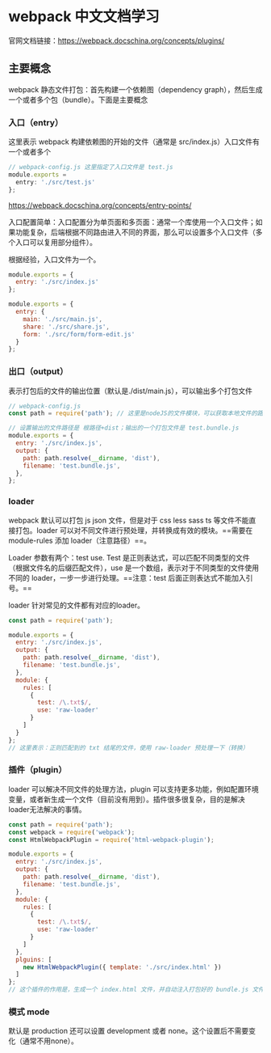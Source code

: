 # webpack 中文文档学习 

官网文档链接：https://webpack.docschina.org/concepts/plugins/

## 主要概念

webpack 静态文件打包：首先构建一个依赖图（dependency graph），然后生成一个或者多个包（bundle）。下面是主要概念

### 入口（entry）

这里表示 webpack 构建依赖图的开始的文件（通常是 src/index.js）入口文件有一个或者多个

~~~js
// webpack-config.js 这里指定了入口文件是 test.js
module.exports =
  entry: './src/test.js'
};
~~~

https://webpack.docschina.org/concepts/entry-points/

入口配置简单：入口配置分为单页面和多页面：通常一个库使用一个入口文件；如果功能复杂，后端根据不同路由进入不同的界面，那么可以设置多个入口文件（多个入口可以复用部分组件）。

根据经验，入口文件为一个。

~~~js
module.exports = {
  entry: './src/index.js'
};

module.exports = {
  entry: {
    main: './src/main.js',
    share: './src/share.js',
    form: './src/form/form-edit.js'
  }
};
~~~

### 出口（output）

表示打包后的文件的输出位置（默认是./dist/main.js），可以输出多个打包文件

~~~js
// webpack-config.js
const path = require('path'); // 这里是nodeJS的文件模块，可以获取本地文件的路径

// 设置输出的文件路径是 根路径+dist；输出的一个打包文件是 test.bundle.js
module.exports = {
  entry: './src/index.js',
  output: {
    path: path.resolve(__dirname, 'dist'),
    filename: 'test.bundle.js',
  },
};
~~~

### loader

webpack 默认可以打包 js json 文件，但是对于 css less sass ts 等文件不能直接打包。loader 可以对不同文件进行预处理，并转换成有效的模块。==需要在 module-rules 添加 loader（注意路径）==。

Loader 参数有两个：test use. Test 是正则表达式，可以匹配不同类型的文件（根据文件名的后缀匹配文件），use 是一个数组，表示对于不同类型的文件使用不同的 loader，一步一步进行处理。==注意：test 后面正则表达式不能加入引号。==

loader 针对常见的文件都有对应的loader。

~~~js
const path = require('path');

module.exports = {
  entry: './src/index.js',
  output: {
    path: path.resolve(__dirname, 'dist'),
    filename: 'test.bundle.js',
  },
  module: {
    rules: [
      {
        test: /\.txt$/,
        use: 'raw-loader'
      }
    ]
  }
};
// 这里表示：正则匹配到的 txt 结尾的文件，使用 raw-loader 预处理一下（转换）
~~~

### 插件（plugin）

loader 可以解决不同文件的处理方法，plugin 可以支持更多功能，例如配置环境变量，或者新生成一个文件（目前没有用到）。插件很多很复杂，目的是解决loader无法解决的事情。

```js
const path = require('path');
const webpack = require('webpack');
const HtmlWebpackPlugin = require('html-webpack-plugin');

module.exports = {
  entry: './src/index.js',
  output: {
    path: path.resolve(__dirname, 'dist'),
    filename: 'test.bundle.js',
  },
  module: {
    rules: [
      {
        test: /\.txt$/,
        use: 'raw-loader'
      }
    ]
  },
  plguins: [
    new HtmlWebpackPlugin({ template: './src/index.html' })
  ]
};
// 这个插件的作用是，生成一个 index.html 文件，并自动注入打包好的 bundle.js 文件。
```

### 模式 mode

默认是 production 还可以设置 development 或者 none。这个设置后不需要变化（通常不用none）。




